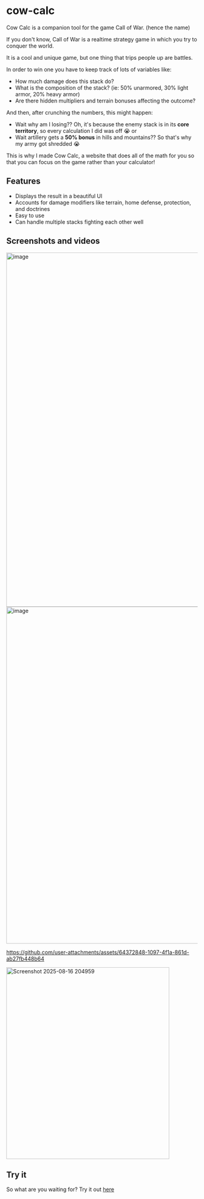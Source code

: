 # cow-calc

Cow Calc is a companion tool for the game Call of War. (hence the name)

If you don't know, Call of War is a realtime strategy game in which you try to conquer the world.

It is a cool and unique game, but one thing that trips people up are battles.

In order to win one you have to keep track of lots of variables like:
- How much damage does this stack do?
- What is the composition of the stack? (ie: 50% unarmored, 30% light armor, 20% heavy armor)
- Are there hidden multipliers and terrain bonuses affecting the outcome?

And then, after crunching the numbers, this might happen:
- Wait why am I losing?? Oh, it's because the enemy stack is in its **core territory**, so every calculation I did was off 😭
or
- Wait artillery gets a **50% bonus** in hills and mountains?? So that's why my army got shredded 😭

This is why I made Cow Calc, a website that does all of the math for you so that you can focus on the game rather than your calculator!

## Features

- Displays the result in a beautiful UI
- Accounts for damage modifiers like terrain, home defense, protection, and doctrines
- Easy to use
- Can handle multiple stacks fighting each other well

## Screenshots and videos

<img width="1920" height="929" alt="image" src="https://github.com/user-attachments/assets/f3b27723-edf5-4445-9941-7225d6fa7def" />

<img width="804" height="884" alt="image" src="https://github.com/user-attachments/assets/2c8a2f69-1f2b-4a6e-9bdf-b3fcebce056c" />

https://github.com/user-attachments/assets/64372848-1097-4f1a-861d-ab27fb448b64

<img width="429" height="503" alt="Screenshot 2025-08-16 204959" src="https://github.com/user-attachments/assets/4dae0da5-58d8-4f15-9d8b-660950ce52ec" />

## Try it

So what are you waiting for? Try it out [here](https://cow-calc.vercel.app/)

